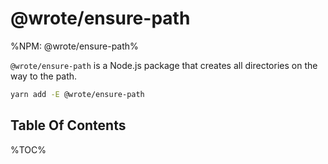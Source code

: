 # @wrote/ensure-path

%NPM: @wrote/ensure-path%

`@wrote/ensure-path` is a Node.js package that creates all directories on the way to the path.

```sh
yarn add -E @wrote/ensure-path
```

## Table Of Contents

%TOC%
